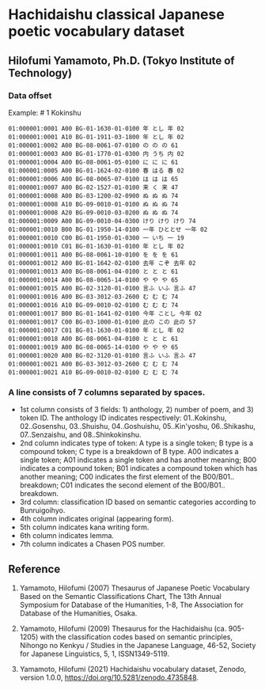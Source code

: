 # Hachidaishu classical Japanese poetic vocabulary dataset
## Hilofumi Yamamoto, Ph.D. (Tokyo Institute of Technology)

### Data offset

Example: \# 1 Kokinshu
```
01:000001:0001 A00 BG-01-1630-01-0100 年 とし 年 02 
01:000001:0001 A10 BG-01-1911-03-1800 年 とし 年 02 
01:000001:0002 A00 BG-08-0061-07-0100 の の の 61 
01:000001:0003 A00 BG-01-1770-01-0300 内 うち 内 02 
01:000001:0004 A00 BG-08-0061-05-0100 に に に 61 
01:000001:0005 A00 BG-01-1624-02-0100 春 はる 春 02 
01:000001:0006 A00 BG-08-0065-07-0100 は は は 65 
01:000001:0007 A00 BG-02-1527-01-0100 来 く 来 47 
01:000001:0008 A00 BG-03-1200-02-0900 ぬ ぬ ぬ 74 
01:000001:0008 A10 BG-09-0010-01-0100 ぬ ぬ ぬ 74 
01:000001:0008 A20 BG-09-0010-03-0200 ぬ ぬ ぬ 74 
01:000001:0009 A00 BG-09-0010-04-0300 けり けり けり 74 
01:000001:0010 B00 BG-01-1950-14-0100 一年 ひととせ 一年 02 
01:000001:0010 C00 BG-01-1950-01-0300 一 いち 一 19 
01:000001:0010 C01 BG-01-1630-01-0100 年 とし 年 02 
01:000001:0011 A00 BG-08-0061-10-0100 を を を 61 
01:000001:0012 A00 BG-01-1642-02-0100 去年 こぞ 去年 02 
01:000001:0013 A00 BG-08-0061-04-0100 と と と 61 
01:000001:0014 A00 BG-08-0065-14-0100 や や や 65 
01:000001:0015 A00 BG-02-3120-01-0100 言ふ いふ 言ふ 47 
01:000001:0016 A00 BG-03-3012-03-2600 む む む 74 
01:000001:0016 A10 BG-09-0010-02-0100 む む む 74 
01:000001:0017 B00 BG-01-1641-02-0100 今年 ことし 今年 02 
01:000001:0017 C00 BG-03-1000-01-0100 此の この 此の 57 
01:000001:0017 C01 BG-01-1630-01-0100 年 とし 年 02 
01:000001:0018 A00 BG-08-0061-04-0100 と と と 61 
01:000001:0019 A00 BG-08-0065-14-0100 や や や 65 
01:000001:0020 A00 BG-02-3120-01-0100 言ふ いふ 言ふ 47 
01:000001:0021 A00 BG-03-3012-03-2600 む む む 74 
01:000001:0021 A10 BG-09-0010-02-0100 む む む 74 
``` 
### A line consists of 7 columns separated by spaces.
- 1st column consists of 3 fields: 1) anthology, 2) number of poem, and 3) token ID.
The anthology ID indicates respectively: 01..Kokinshu, 02..Gosenshu, 03..Shuishu, 04..Goshuishu, 05..Kin'yoshu, 06..Shikashu, 07..Senzaishu, and 08..Shinkokinshu.
- 2nd column indicates type of token: A type is a single token; B type is a compound token; C type is a breakdown of B type.
A00 indicates a single token; A01 indicates a single token and has another meaning; 
B00 indicates a compound token; B01 indicates a compound token which has another meaning;
C00 indicates the first element of the B00/B01.. breakdown; C01 indicates the second element of the B00/B01.. breakdown.
- 3rd column: classification ID based on semantic categories according to Bunruigoihyo.
- 4th column indicates original (appearing form).
- 5th column indicates kana writing form.
- 6th column indicates lemma.
- 7th column indicates a Chasen POS number.

## Reference

1. Yamamoto, Hilofumi (2007) 
  Thesaurus of Japanese Poetic Vocabulary Based on the Semantic Classifications Chart,
  The 13th Annual Symposium for Database of the Humanities, 
  1-8, 
  The Association for Database of the Humanities,
  Osaka.

1. Yamamoto, Hilofumi (2009) 
  Thesaurus for the Hachidaishu (ca. 905-1205) with the classification codes based on semantic principles,
  Nihongo no Kenkyu / Studies in the Japanese Language,
  46-52,
  Society for Japanese Linguistics,
  5, 1, 
  ISSN1349-5119.

1. Yamamoto, Hilofumi (2021)
  Hachidaishu vocabulary dataset,
  Zenodo,
  version 1.0.0,
 <https://doi.org/10.5281/zenodo.4735848>.
  
<!--
@dataset{yamamoto_hilofumi_2021_4735848,
  author       = {Yamamoto, Hilofumi},
  title        = {Hachidaishu vocabulary dataset},
  month        = may,
  year         = 2021,
  publisher    = {Zenodo},
  version      = {1.0.0},
  doi          = {10.5281/zenodo.4735848},
  url          = {https://doi.org/10.5281/zenodo.4735848}
}

@Article{yamagen2009ae,
  author = 	 {Yamamoto, Hilofumi},
  title = 	 {Thesaurus for the Hachidaishu (ca.\,905--1205) with the classification codes based on semantic principles},
  journal =      {Nihongo no Kenkyu / {S}tudies in the Japanese Language},
  pages = 	 {46--52},
  OPTpublisher = {Society for Japanese Linguistics},
  year = 	 {2009},
  volume = 	 {5},
  number = 	 {1},
  OPTedition = 	 {ISSN1349-5119},
  OPTmonth = 	 {},
  OPTnote = 	 {},
  OPTannote = 	 {},
  OPTlocation =  {},
  OPTmemo = 	 {}
}

@InCollection{yamagen2007de,
  author = 	 {Yamamoto, Hilofumi},
  title = 	 {Thesaurus of Japanese Poetic Vocabulary Based on the Semantic
      Classifications Chart},
  year = 	 {2007},
  booktitle = 	 {The 13th Annual Symposium for Database of the Humanities}, 
  pages = 	 {1--8},
  publisher =    {The Association for Database of the Humanities},
  address = 	 {Osaka},
  OPTedition = 	 {},
  OPTmonth = 	 {2007.12},
  OPTmemo = 	 {}
}
-->
